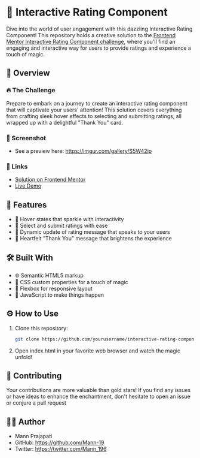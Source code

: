 # 🌟 Interactive Rating Component

Dive into the world of user engagement with this dazzling Interactive Rating Component! This repository holds a creative solution to the [Frontend Mentor Interactive Rating Component challenge](https://www.frontendmentor.io/challenges/interactive-rating-component-koxpeBUmI), where you'll find an engaging and interactive way for users to provide ratings and experience a touch of magic.

## 📖 Overview

### 🔥 The Challenge

Prepare to embark on a journey to create an interactive rating component that will captivate your users' attention! This solution covers everything from crafting sleek hover effects to selecting and submitting ratings, all wrapped up with a delightful "Thank You" card.

### 📸 Screenshot

- See a preview here: https://imgur.com/gallery/S5W42ip

### 🔗 Links

- [Solution on Frontend Mentor](https://www.frontendmentor.io/solutions/interactive-rating-component-t7ouFcWmYL)
- [Live Demo](https://mann-19.github.io/Rating-Component/)

## 🌈 Features

- 🌟 Hover states that sparkle with interactivity
- 🎉 Select and submit ratings with ease
- 📣 Dynamic update of rating message that speaks to your users
- 💌 Heartfelt "Thank You" message that brightens the experience

## 🛠️ Built With

- 🌐 Semantic HTML5 markup
- 🎨 CSS custom properties for a touch of magic
- 📐 Flexbox for responsive layout
- 🚀 JavaScript to make things happen

## ⚙️ How to Use

1. Clone this repository:
   ```sh
   git clone https://github.com/yourusername/interactive-rating-component.git

2. Open index.html in your favorite web browser and watch the magic unfold!

## 🙌 Contributing

Your contributions are more valuable than gold stars! If you find any issues or have ideas to enhance the enchantment, don't hesitate to open an issue or conjure a pull request

## 👨‍💻 Author

- Mann Prajapati
- GitHub: https://github.com/Mann-19
- Twitter: https://twitter.com/Mann_196